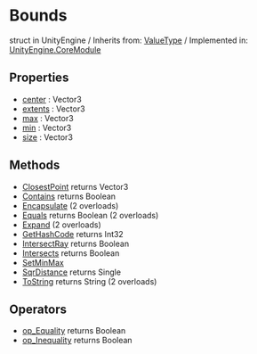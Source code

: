 # Bounds
struct in UnityEngine
 / Inherits from: <a href="https://docs.unity3d.com/6000.0/Documentation/ScriptReference/ValueType.html">ValueType</a> / Implemented in: <a href="https://docs.unity3d.com/6000.0/Documentation/ScriptReference/UnityEngine.CoreModule.html">UnityEngine.CoreModule</a>
## Properties
- <a href="https://docs.unity3d.com/6000.0/Documentation/ScriptReference/Bounds-center.html">center</a> : Vector3
- <a href="https://docs.unity3d.com/6000.0/Documentation/ScriptReference/Bounds-extents.html">extents</a> : Vector3
- <a href="https://docs.unity3d.com/6000.0/Documentation/ScriptReference/Bounds-max.html">max</a> : Vector3
- <a href="https://docs.unity3d.com/6000.0/Documentation/ScriptReference/Bounds-min.html">min</a> : Vector3
- <a href="https://docs.unity3d.com/6000.0/Documentation/ScriptReference/Bounds-size.html">size</a> : Vector3
## Methods
- <a href="https://docs.unity3d.com/6000.0/Documentation/ScriptReference/Bounds.ClosestPoint.html">ClosestPoint</a> returns Vector3
- <a href="https://docs.unity3d.com/6000.0/Documentation/ScriptReference/Bounds.Contains.html">Contains</a> returns Boolean
- <a href="https://docs.unity3d.com/6000.0/Documentation/ScriptReference/Bounds.Encapsulate.html">Encapsulate</a> (2 overloads)
- <a href="https://docs.unity3d.com/6000.0/Documentation/ScriptReference/Bounds.Equals.html">Equals</a> returns Boolean (2 overloads)
- <a href="https://docs.unity3d.com/6000.0/Documentation/ScriptReference/Bounds.Expand.html">Expand</a> (2 overloads)
- <a href="https://docs.unity3d.com/6000.0/Documentation/ScriptReference/Bounds.GetHashCode.html">GetHashCode</a> returns Int32
- <a href="https://docs.unity3d.com/6000.0/Documentation/ScriptReference/Bounds.IntersectRay.html">IntersectRay</a> returns Boolean
- <a href="https://docs.unity3d.com/6000.0/Documentation/ScriptReference/Bounds.Intersects.html">Intersects</a> returns Boolean
- <a href="https://docs.unity3d.com/6000.0/Documentation/ScriptReference/Bounds.SetMinMax.html">SetMinMax</a>
- <a href="https://docs.unity3d.com/6000.0/Documentation/ScriptReference/Bounds.SqrDistance.html">SqrDistance</a> returns Single
- <a href="https://docs.unity3d.com/6000.0/Documentation/ScriptReference/Bounds.ToString.html">ToString</a> returns String (2 overloads)
## Operators
- <a href="https://docs.unity3d.com/6000.0/Documentation/ScriptReference/Bounds.op_Equality.html">op_Equality</a> returns Boolean
- <a href="https://docs.unity3d.com/6000.0/Documentation/ScriptReference/Bounds.op_Inequality.html">op_Inequality</a> returns Boolean
